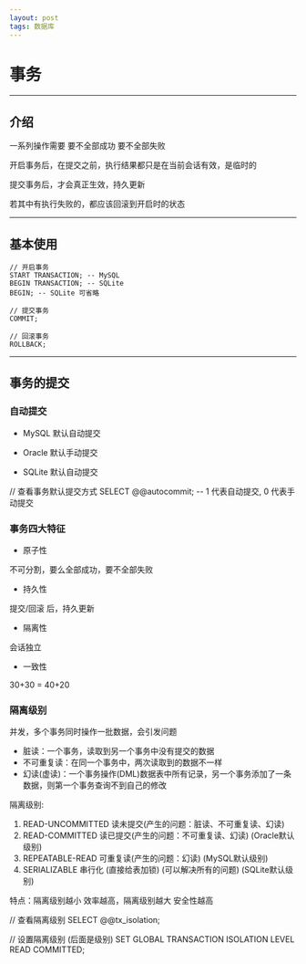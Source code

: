```yaml
---
layout: post
tags: 数据库
---
```


# 事务

---

## 介绍

一系列操作需要 要不全部成功 要不全部失败

开启事务后，在提交之前，执行结果都只是在当前会话有效，是临时的

提交事务后，才会真正生效，持久更新

若其中有执行失败的，都应该回滚到开启时的状态

---

## 基本使用

```
// 开启事务
START TRANSACTION; -- MySQL
BEGIN TRANSACTION; -- SQLite
BEGIN; -- SQLite 可省略

// 提交事务
COMMIT;

// 回滚事务
ROLLBACK;
```

---

## 事务的提交

### 自动提交

- MySQL 默认自动提交

- Oracle 默认手动提交

- SQLite 默认自动提交

// 查看事务默认提交方式
SELECT @@autocommit; -- 1 代表自动提交, 0 代表手动提交

### 事务四大特征

- 原子性

不可分割，要么全部成功，要不全部失败

- 持久性

提交/回滚 后，持久更新

- 隔离性

会话独立

- 一致性

30+30 = 40+20

### 隔离级别

并发，多个事务同时操作一批数据，会引发问题

- 脏读：一个事务，读取到另一个事务中没有提交的数据
- 不可重复读：在同一个事务中，两次读取到的数据不一样
- 幻读(虚读)：一个事务操作(DML)数据表中所有记录，另一个事务添加了一条数据，则第一个事务查询不到自己的修改

隔离级别:

1. READ-UNCOMMITTED 读未提交(产生的问题：脏读、不可重复读、幻读)
2. READ-COMMITTED 读已提交(产生的问题：不可重复读、幻读) (Oracle默认级别)
3. REPEATABLE-READ 可重复读(产生的问题：幻读) (MySQL默认级别)
4. SERIALIZABLE 串行化 (直接给表加锁) (可以解决所有的问题) (SQLite默认级别)

特点：隔离级别越小 效率越高，隔离级别越大 安全性越高

// 查看隔离级别
SELECT @@tx_isolation;

// 设置隔离级别 (后面是级别)
SET GLOBAL TRANSACTION ISOLATION LEVEL READ COMMITTED;
